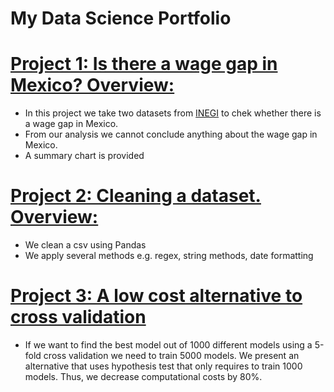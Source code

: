 # My Data Science Portfolio

# [Project 1: Is there a wage gap in Mexico? Overview:](https://github.com/luis-telesforo/DS_Project1)
* In this project we take two datasets from [INEGI](https://www.inegi.org.mx/contenidos/programas/enoe/15ymas/datosabiertos/2022/conjunto_de_datos_enoen_2022_1t_csv.zip) to chek whether there is a wage gap in Mexico.
* From our analysis we cannot conclude anything about the wage gap in Mexico.
* A summary chart is provided

# [Project 2: Cleaning a dataset. Overview:](https://github.com/luis-telesforo/DS_Project2)
* We clean a csv using Pandas
* We apply several methods e.g. regex, string methods, date formatting

# [Project 3: A low cost alternative to cross validation](https://github.com/luis-telesforo/DS_Project3)
* If we want to find the best model out of 1000 different models using a 5-fold cross validation we need to train 5000 models. We present an alternative that uses hypothesis test that only requires to train 1000 models. Thus, we decrease computational costs by 80%.
